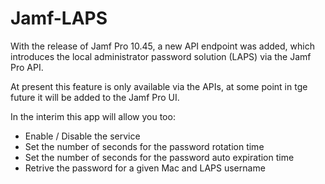 # Jamf-LAPS
With the release of Jamf Pro 10.45, a new API endpoint was added, which introduces the local administrator password solution (LAPS) via the Jamf Pro API. 

At present this feature is only available via the APIs, at some point in tge future it will be added to the Jamf Pro UI.

In the interim this app will allow you too:

- Enable / Disable the service
- Set the number of seconds for the password rotation time
- Set the number of seconds for the password auto expiration time
- Retrive the password for a given Mac and LAPS username


